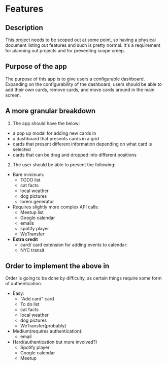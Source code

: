 # Features

## Description

This project needs to be scoped out at some point, so having a physical document listing out features and such is pretty normal. It's a requirement for planning out projects and for preventing scope creep.

## Purpose of the app

The purpose of this app is to give users a configurable dashboard. Expanding on the configurability of the dashboard, users should be able to add their own cards, remove cards, and move cards around in the main screen.

## A more granular breakdown

1. The app should have the below:
  - a pop up modal for adding new cards in
  - a dashboard that presents cards in a grid
  - cards that present different information depending on what card is selected
  - cards that can be drag and dropped into different positions

2. The user should be able to present the following:
  - Bare minimum:
    - TODO list
    - cat facts
    - local weather
    - dog pictures
    - lorem generator
  - Requires slightly more complex API calls:
    - Meetup list
    - Google calendar
    - emails
    - spotify player
    - WeTransfer
  - **Extra credit**
    - card/ card extension for adding events to calendar:
    - NYC transit

## Order to implement the above in

Order is going to be done by difficulty, as certain things require some form of authentication.

- Easy:
  - "Add card" card
  - To do list
  - cat facts
  - local weather
  - dog pictures
  - WeTransfer(probably)
- Medium(requires authentication):
  - email
- Hard(authentication but more involved?)
  - Spotify player
  - Google calendar
  - Meetup